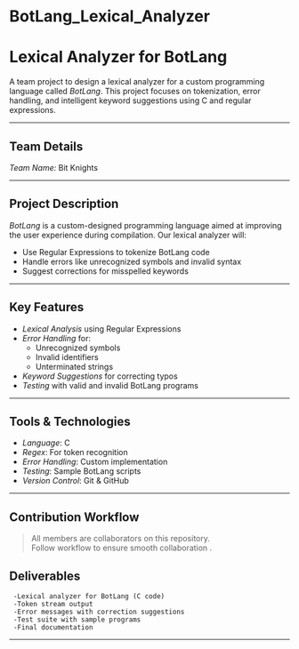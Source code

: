 # BotLang_Lexical_Analyzer
# Lexical Analyzer for BotLang

A team project to design a lexical analyzer for a custom programming language called *BotLang*. This project focuses on tokenization, error handling, and intelligent keyword suggestions using C and regular expressions.

---

## Team Details

*Team Name:* Bit Knights  

---

## Project Description

*BotLang* is a custom-designed programming language aimed at improving the user experience during compilation. Our lexical analyzer will:

- Use Regular Expressions to tokenize BotLang code
- Handle errors like unrecognized symbols and invalid syntax
- Suggest corrections for misspelled keywords

---

## Key Features

- *Lexical Analysis* using Regular Expressions
- *Error Handling* for:
  - Unrecognized symbols
  - Invalid identifiers
  - Unterminated strings
- *Keyword Suggestions* for correcting typos
- *Testing* with valid and invalid BotLang programs

---

## Tools & Technologies

- *Language*: C
- *Regex*: For token recognition
- *Error Handling*: Custom implementation
- *Testing*: Sample BotLang scripts
- *Version Control*: Git & GitHub


---

## Contribution Workflow

> All members are collaborators on this repository.  
> Follow workflow to ensure smooth collaboration .

## Deliverables
     -Lexical analyzer for BotLang (C code)
     -Token stream output
     -Error messages with correction suggestions
     -Test suite with sample programs
     -Final documentation 
     
 ---
